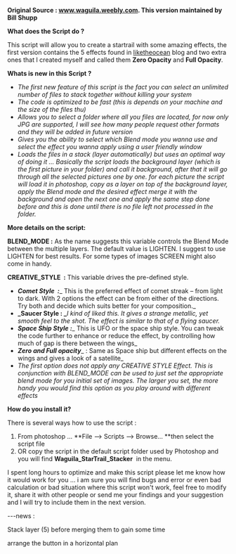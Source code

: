 **Original Source : www.waguila.weebly.com.  This version maintained by Bill Shupp**

**What does the ****Script**** do ?**

This script will allow you to create a startrail with some amazing effects, the first version contains the 5 effects found in [liketheocean](http://liketheocean.com/night-photography/stacking-up-the-stars-getting-creative/) blog and two extra ones that I created myself and called them **Zero Opacity** and **Full Opacity**.

**Whats is new in this ****Script**** ?**

- _The first new feature of this script is the fact you can select an unlimited number of files to stack together without killing your system_
- _The code is optimized to be fast (this is depends on your machine and the size of the files thu)_
- _Allows you to select a folder where all you files are located, for now only JPG are supported, I will see how many people request other formats and they will be added in future version_
- _Gives you the ability to select which Blend mode you wanna use and select the effect you wanna apply using a user friendly window_
- _Loads the files in a stack (layer automatically) but uses an optimal way of doing it ... Basically the script loads the background layer (which is the first picture in your folder) and call it background, after that it will go through all the selected pictures one by one. for each picture the script will load it in photoshop, copy as a layer on top of the background layer, apply the Blend mode and the desired effect merge it with the background and open the next one and apply the same step done before and this is done until there is no file left not processed in the folder._

**More details on the script:**

**BLEND_MODE :** As the name suggests this variable controls the Blend Mode between the multiple layers. The default value is LIGHTEN. I suggest to use LIGHTEN for best results. For some types of images SCREEN might also come in handy.

**CREATIVE_STYLE  :** This variable drives the pre-defined style.

- **_Comet Style  :_**_ This is the preferred effect of comet streak – from light to dark. With 2 options the effect can be from either of the directions. Try both and decide which suits better for your composition._
- **_Saucer Style : _**_I kind of liked this. It gives a strange metallic, yet smooth feel to the shot. The effect is similar to that of a flying saucer._
- **_Space Ship Style :_**_ This is UFO or the space ship style. You can tweak the code further to enhance or reduce the effect, by controlling how much of gap is there between the wings_
- **_Zero and Full opacity_**_ : Same as Space ship but different effects on the wings and gives a look of a satellite_
- _The first option does not apply any CREATIVE STYLE Effect. This is conjunction with BLEND_MODE can be used to just set the appropriate blend mode for you initial set of images. The larger you set, the more handy you would find this option as you play around with different effects_

**How do you install it?**

There is several ways how to use the script :

1. From photoshop ... **File –&gt; Scripts –&gt; Browse… **then select the script file 
2. OR copy the script in the default script folder used by Photoshop and you will find **Waguila_StarTrail_Stacker**  in the menu.

I spent long hours to optimize and make this script please let me know how it would work for you ... i am sure you will find bugs and error or even bad calculation or bad situation where this script won't work, feel free to modify it, share it with other people or send me your findings and your suggestion and I will try to include them in the next version.

---news :

Stack layer (5) before merging them to gain some time

arrange the button in a horizontal plan
